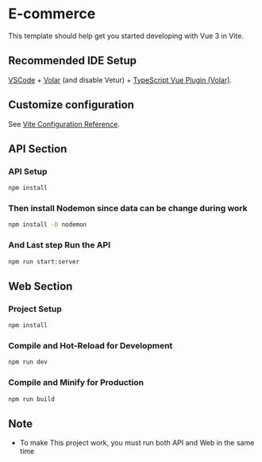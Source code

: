 # E-commerce

This template should help get you started developing with Vue 3 in Vite.

## Recommended IDE Setup

[VSCode](https://code.visualstudio.com/) + [Volar](https://marketplace.visualstudio.com/items?itemName=Vue.volar) (and disable Vetur) + [TypeScript Vue Plugin (Volar)](https://marketplace.visualstudio.com/items?itemName=Vue.vscode-typescript-vue-plugin).

## Customize configuration

See [Vite Configuration Reference](https://vitejs.dev/config/).

## API Section
### API Setup 

```sh
npm install
```

### Then install Nodemon since data can be change during work

```sh
npm install -D nodemon
```

### And Last step Run the API 

```sh
npm run start:server
```

## Web Section
### Project Setup

```sh
npm install
```

### Compile and Hot-Reload for Development

```sh
npm run dev
```

### Compile and Minify for Production

```sh
npm run build
```

## Note

* To make This project work, you must run both API and Web in the same time
